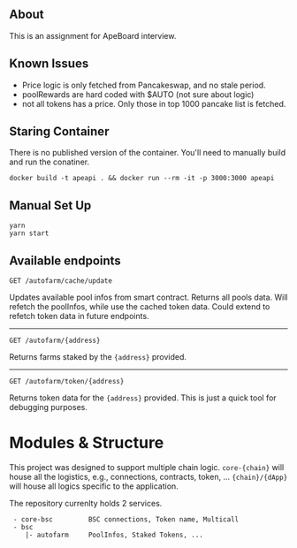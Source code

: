 
## About

This is an assignment for ApeBoard interview.

## Known Issues

-   Price logic is only fetched from Pancakeswap, and no stale period.
-   poolRewards are hard coded with $AUTO (not sure about logic)
-   not all tokens has a price. Only those in top 1000 pancake list is fetched. 

## Staring Container

There is no published version of the container. You'll need to manually build and run the conatiner.

```
docker build -t apeapi . && docker run --rm -it -p 3000:3000 apeapi
```


## Manual Set Up 
```
yarn 
yarn start
```

## Available endpoints 

```
GET /autofarm/cache/update
```
Updates available pool infos from smart contract.
Returns all pools data. Will refetch the poolInfos, while use the cached token data. 
Could extend to refetch token data in future endpoints. 

--- 

```
GET /autofarm/{address}
```
Returns farms staked by the `{address}` provided.

--- 

```
GET /autofarm/token/{address}
```
Returns token data for the `{address}` provided. 
This is just a quick tool for debugging purposes.

# Modules & Structure 

This project was designed to support multiple chain logic.
`core-{chain}` will house all the logistics, e.g., connections, contracts, token, ...
`{chain}/{dApp}` will house all logics specific to the application.

The repository currenlty holds 2 services. 
```
 - core-bsc         BSC connections, Token name, Multicall
 - bsc 
    |- autofarm     PoolInfos, Staked Tokens, ...
```
